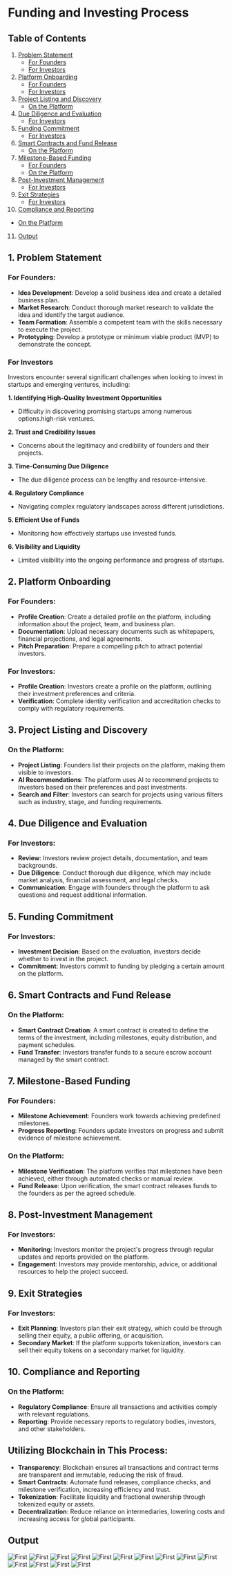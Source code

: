 # Funding and Investing Process

## Table of Contents
1. [Problem Statement](#1-problem-statement)
   - [For Founders](#for-founders)
   - [For Investors](#for-investors)
2. [Platform Onboarding](#2-platform-onboarding)
   - [For Founders](#for-founders-1)
   - [For Investors](#for-investors)
3. [Project Listing and Discovery](#3-project-listing-and-discovery)
   - [On the Platform](#on-the-platform)
4. [Due Diligence and Evaluation](#4-due-diligence-and-evaluation)
   - [For Investors](#for-investors-1)
5. [Funding Commitment](#5-funding-commitment)
   - [For Investors](#for-investors-2)
6. [Smart Contracts and Fund Release](#6-smart-contracts-and-fund-release)
   - [On the Platform](#on-the-platform-1)
7. [Milestone-Based Funding](#7-milestone-based-funding)
   - [For Founders](#for-founders-2)
   - [On the Platform](#on-the-platform-2)
8. [Post-Investment Management](#8-post-investment-management)
   - [For Investors](#for-investors-3)
9. [Exit Strategies](#9-exit-strategies)
   - [For Investors](#for-investors-4)
10. [Compliance and Reporting](#10-compliance-and-reporting)
   - [On the Platform](#on-the-platform-3)
11. [Output](#output)


## 1. Problem Statement

### For Founders:
- **Idea Development**: Develop a solid business idea and create a detailed business plan.
- **Market Research**: Conduct thorough market research to validate the idea and identify the target audience.
- **Team Formation**: Assemble a competent team with the skills necessary to execute the project.
- **Prototyping**: Develop a prototype or minimum viable product (MVP) to demonstrate the concept.

### For Investors

Investors encounter several significant challenges when looking to invest in startups and emerging ventures, including:

**1. Identifying High-Quality Investment Opportunities**
- Difficulty in discovering promising startups among numerous options.high-risk ventures.

**2. Trust and Credibility Issues**
- Concerns about the legitimacy and credibility of founders and their projects.

**3. Time-Consuming Due Diligence**
- The due diligence process can be lengthy and resource-intensive.

**4. Regulatory Compliance**
- Navigating complex regulatory landscapes across different jurisdictions.

**5. Efficient Use of Funds**
- Monitoring how effectively startups use invested funds.

**6. Visibility and Liquidity**
- Limited visibility into the ongoing performance and progress of startups.

## 2. Platform Onboarding

### For Founders:
- **Profile Creation**: Create a detailed profile on the platform, including information about the project, team, and business plan.
- **Documentation**: Upload necessary documents such as whitepapers, financial projections, and legal agreements.
- **Pitch Preparation**: Prepare a compelling pitch to attract potential investors.

### For Investors:
- **Profile Creation**: Investors create a profile on the platform, outlining their investment preferences and criteria.
- **Verification**: Complete identity verification and accreditation checks to comply with regulatory requirements.

## 3. Project Listing and Discovery

### On the Platform:
- **Project Listing**: Founders list their projects on the platform, making them visible to investors.
- **AI Recommendations**: The platform uses AI to recommend projects to investors based on their preferences and past investments.
- **Search and Filter**: Investors can search for projects using various filters such as industry, stage, and funding requirements.

## 4. Due Diligence and Evaluation

### For Investors:
- **Review**: Investors review project details, documentation, and team backgrounds.
- **Due Diligence**: Conduct thorough due diligence, which may include market analysis, financial assessment, and legal checks.
- **Communication**: Engage with founders through the platform to ask questions and request additional information.

## 5. Funding Commitment

### For Investors:
- **Investment Decision**: Based on the evaluation, investors decide whether to invest in the project.
- **Commitment**: Investors commit to funding by pledging a certain amount on the platform.

## 6. Smart Contracts and Fund Release

### On the Platform:
- **Smart Contract Creation**: A smart contract is created to define the terms of the investment, including milestones, equity distribution, and payment schedules.
- **Fund Transfer**: Investors transfer funds to a secure escrow account managed by the smart contract.

## 7. Milestone-Based Funding

### For Founders:
- **Milestone Achievement**: Founders work towards achieving predefined milestones.
- **Progress Reporting**: Founders update investors on progress and submit evidence of milestone achievement.

### On the Platform:
- **Milestone Verification**: The platform verifies that milestones have been achieved, either through automated checks or manual review.
- **Fund Release**: Upon verification, the smart contract releases funds to the founders as per the agreed schedule.

## 8. Post-Investment Management

### For Investors:
- **Monitoring**: Investors monitor the project's progress through regular updates and reports provided on the platform.
- **Engagement**: Investors may provide mentorship, advice, or additional resources to help the project succeed.

## 9. Exit Strategies

### For Investors:
- **Exit Planning**: Investors plan their exit strategy, which could be through selling their equity, a public offering, or acquisition.
- **Secondary Market**: If the platform supports tokenization, investors can sell their equity tokens on a secondary market for liquidity.

## 10. Compliance and Reporting

### On the Platform:
- **Regulatory Compliance**: Ensure all transactions and activities comply with relevant regulations.
- **Reporting**: Provide necessary reports to regulatory bodies, investors, and other stakeholders.

## Utilizing Blockchain in This Process:

- **Transparency**: Blockchain ensures all transactions and contract terms are transparent and immutable, reducing the risk of fraud.
- **Smart Contracts**: Automate fund releases, compliance checks, and milestone verification, increasing efficiency and trust.
- **Tokenization**: Facilitate liquidity and fractional ownership through tokenized equity or assets.
- **Decentralization**: Reduce reliance on intermediaries, lowering costs and increasing access for global participants.

## Output
![First](out_assets/1.jpg)
![First](out_assets\2.jpg)
![First](out_assets\3.jpg)
![First](out_assets\4.jpg)
![First](out_assets\5.jpg)
![First](out_assets\6.jpg)
![First](out_assets\7.jpg)
![First](out_assets\8.jpg)
![First](out_assets\9.jpg)
![First](out_assets\10.jpg)
![First](out_assets\11.jpg)
![First](out_assets\12.jpg)
![First](out_assets\13.jpg)
![First](out_assets\14.jpg)

